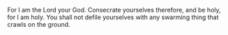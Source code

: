 For I am the Lord your God. Consecrate yourselves therefore, and be holy, for I am holy. You shall not defile yourselves with any swarming thing that crawls on the ground.

